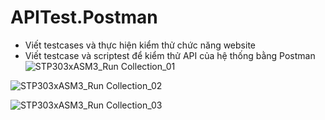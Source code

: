 # APITest.Postman
- Viết testcases và thực hiện kiểm thử chức năng website
- Viết testcase và scriptest để kiểm thử API của hệ thống bằng Postman
![STP303xASM3_Run Collection_01](https://github.com/quynhcw2022/APITest.Postman/assets/138177381/01d98311-a9c9-4854-840f-a232a6770bf4)
  
![STP303xASM3_Run Collection_02](https://github.com/quynhcw2022/APITest.Postman/assets/138177381/7c22ee70-5202-4319-9487-59d126cdb095)

![STP303xASM3_Run Collection_03](https://github.com/quynhcw2022/APITest.Postman/assets/138177381/008192ad-5c37-4086-82c8-a847dd73a690)
